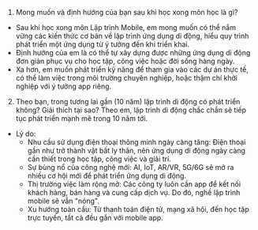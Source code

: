 1. Mong muốn và định hướng của bạn sau khi học xong môn học là gì?
- Sau khi học xong môn Lập trình Mobile, em mong muốn có thể nắm vững các kiến thức cơ bản về lập trình ứng dụng di động, hiểu quy trình phát triển một ứng dụng từ ý tưởng đến khi triển khai.
- Định hướng của em là có thể tự xây dựng được những ứng dụng di động đơn giản phục vụ cho học tập, công việc hoặc đời sống hàng ngày.
- Xa hơn, em muốn phát triển kỹ năng để tham gia vào các dự án thực tế, có thể làm việc trong môi trường chuyên nghiệp, hoặc thậm chí khởi nghiệp với ý tưởng app riêng.

2. Theo bạn, trong tương lai gần (10 năm) lập trình di động có phát triển không? Giải thích tại sao?
Theo em, lập trình di động chắc chắn sẽ tiếp tục phát triển mạnh mẽ trong 10 năm tới.
- Lý do:
  - Nhu cầu sử dụng điện thoại thông minh ngày càng tăng: Điện thoại gần như trở thành vật bất ly thân, nên ứng dụng di động ngày càng cần thiết trong học tập, công việc và giải trí.
  - Sự bùng nổ của công nghệ mới: AI, IoT, AR/VR, 5G/6G sẽ mở ra nhiều cơ hội mới để phát triển ứng dụng di động.
  - Thị trường việc làm rộng mở: Các công ty luôn cần app để kết nối khách hàng, bán hàng và cung cấp dịch vụ. Do đó, nghề lập trình mobile sẽ vẫn "nóng".
  - Xu hướng toàn cầu: Từ thanh toán điện tử, mạng xã hội, đến học tập trực tuyến, tất cả đều gắn với mobile app.
